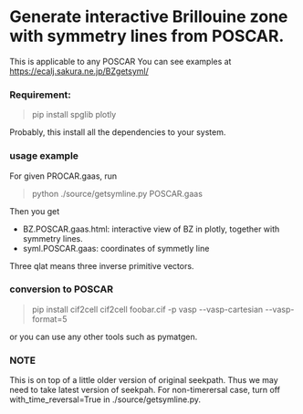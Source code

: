 # Generate interactive Brillouine zone with symmetry lines from POSCAR.

This is applicable to any POSCAR
You can see examples at https://ecalj.sakura.ne.jp/BZgetsyml/

### Requirement:

>pip install spglib plotly

Probably, this install all the dependencies to your system.

### usage example

For given PROCAR.gaas, run

>python ./source/getsymline.py POSCAR.gaas


Then you get
* BZ.POSCAR.gaas.html: interactive view of BZ in plotly, together with symmetry lines.
* syml.POSCAR.gaas: coordinates of symmetly line



Three qlat means three inverse primitive vectors.


### conversion to POSCAR
>pip install cif2cell
>cif2cell foobar.cif -p vasp --vasp-cartesian --vasp-format=5

or you can use any other tools such as pymatgen.

### NOTE
This is on top of a little older version of original seekpath.
Thus we may need to take latest version of seekpah.
For non-timerersal case, turn off with_time_reversal=True in ./source/getsymline.py.

